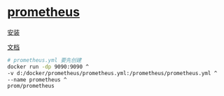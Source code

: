 # [prometheus](https://prometheus.io/)

[安装](https://prometheus.io/docs/prometheus/latest/installation/)

[文档](https://prometheus.io/docs/introduction/overview/)

```bash
# prometheus.yml 要先创建
docker run -dp 9090:9090 ^
-v d:/docker/prometheus/prometheus.yml:/prometheus/prometheus.yml ^
--name prometheus ^
prom/prometheus
```
